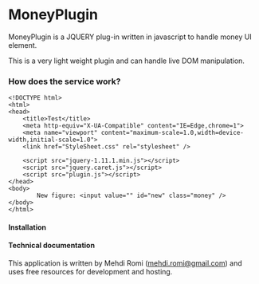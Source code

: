 MoneyPlugin 
=====================

MoneyPlugin is a JQUERY plug-in  written in javascript to handle money UI element.

This is a very light weight plugin and can handle live DOM manipulation.

### How does the service work?

```
<!DOCTYPE html>
<html>
<head>
    <title>Test</title>
    <meta http-equiv="X-UA-Compatible" content="IE=Edge,chrome=1">
    <meta name="viewport" content="maximum-scale=1.0,width=device-width,initial-scale=1.0">
    <link href="StyleSheet.css" rel="stylesheet" />

    <script src="jquery-1.11.1.min.js"></script>
    <script src="jquery.caret.js"></script>
    <script src="plugin.js"></script>
</head>
<body>
        New figure: <input value="" id="new" class="money" />
</body>
</html>
```



#### Installation
 

#### Technical documentation
 
This application is written by Mehdi Romi (mehdi.romi@gmail.com) and uses free resources for development and hosting.

